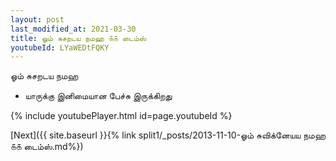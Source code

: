 ```yaml
---
layout: post
last_modified_at: 2021-03-30
title: ஓம் சுசறடய நமஹ ௧௧ டைம்ஸ்
youtubeId: LYaWEDtFQKY
---
```

 
 
 ஓம் சுசறடய நமஹ  
 
 -  யாருக்கு இனிமையான பேச்சு இருக்கிறது 
 
  
 
  
 
 
 
 
 
 


{% include youtubePlayer.html id=page.youtubeId %}
 
[Next]({{ site.baseurl }}{% link  split1/_posts/2013-11-10-ஓம் சுவிக்னேயய நமஹ ௧௧ டைம்ஸ்.md%})
 
